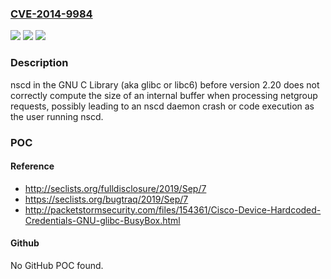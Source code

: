 ### [CVE-2014-9984](https://cve.mitre.org/cgi-bin/cvename.cgi?name=CVE-2014-9984)
![](https://img.shields.io/static/v1?label=Product&message=n%2Fa&color=blue)
![](https://img.shields.io/static/v1?label=Version&message=n%2Fa&color=blue)
![](https://img.shields.io/static/v1?label=Vulnerability&message=n%2Fa&color=brighgreen)

### Description

nscd in the GNU C Library (aka glibc or libc6) before version 2.20 does not correctly compute the size of an internal buffer when processing netgroup requests, possibly leading to an nscd daemon crash or code execution as the user running nscd.

### POC

#### Reference
- http://seclists.org/fulldisclosure/2019/Sep/7
- https://seclists.org/bugtraq/2019/Sep/7
- http://packetstormsecurity.com/files/154361/Cisco-Device-Hardcoded-Credentials-GNU-glibc-BusyBox.html

#### Github
No GitHub POC found.

